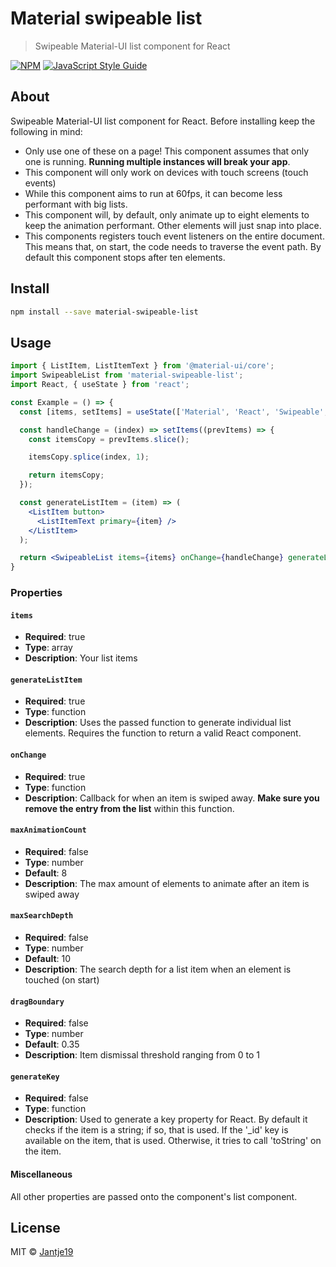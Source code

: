 # Material swipeable list

> Swipeable Material-UI list component for React

[![NPM](https://img.shields.io/npm/v/material-swipeable-list.svg)](https://www.npmjs.com/package/material-swipeable-list) [![JavaScript Style Guide](https://img.shields.io/badge/code_style-standard-brightgreen.svg)](https://standardjs.com)

## About
Swipeable Material-UI list component for React. Before installing keep the following in mind:

- Only use one of these on a page! This component assumes that only one is running. **Running multiple instances will break your app**.
- This component will only work on devices with touch screens (touch events)
- While this component aims to run at 60fps, it can become less performant with big lists.
- This component will, by default, only animate up to eight elements to keep the animation performant. Other elements will just snap into place.
- This components registers touch event listeners on the entire document. This means that, on start, the code needs to traverse the event path. By default this component stops after ten elements.

## Install

```bash
npm install --save material-swipeable-list
```

## Usage

```jsx
import { ListItem, ListItemText } from '@material-ui/core';
import SwipeableList from 'material-swipeable-list';
import React, { useState } from 'react';

const Example = () => {
  const [items, setItems] = useState(['Material', 'React', 'Swipeable', 'Awesome']);

  const handleChange = (index) => setItems((prevItems) => {
    const itemsCopy = prevItems.slice();

    itemsCopy.splice(index, 1);

    return itemsCopy;
  });

  const generateListItem = (item) => (
    <ListItem button>
      <ListItemText primary={item} />
    </ListItem>
  );

  return <SwipeableList items={items} onChange={handleChange} generateListItem={generateListItem} />;
}
```

### Properties
#### `items`
- **Required**: true
- **Type**: array
- **Description**: Your list items

#### `generateListItem`
- **Required**: true
- **Type**: function
- **Description**: Uses the passed function to generate individual list elements. Requires the function to return a valid React component.

#### `onChange`
- **Required**: true
- **Type**: function
- **Description**: Callback for when an item is swiped away. **Make sure you remove the entry from the list** within this function.

#### `maxAnimationCount`
- **Required**: false
- **Type**: number
- **Default**: 8
- **Description**: The max amount of elements to animate after an item is swiped away

#### `maxSearchDepth`
- **Required**: false
- **Type**: number
- **Default**: 10
- **Description**: The search depth for a list item when an element is touched (on start)

#### `dragBoundary`
- **Required**: false
- **Type**: number
- **Default**: 0.35
- **Description**: Item dismissal threshold ranging from 0 to 1

#### `generateKey`
- **Required**: false
- **Type**: function
- **Description**: Used to generate a key property for React. By default it checks if the item is a string; if so, that is used. If the '_id' key is available on the item, that is used. Otherwise, it tries to call 'toString' on the item.

#### Miscellaneous
All other properties are passed onto the component's list component.

## License

MIT © [Jantje19](https://github.com/Jantje19)

